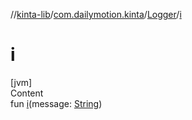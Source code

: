 //[kinta-lib](../../../index.md)/[com.dailymotion.kinta](../index.md)/[Logger](index.md)/[i](i.md)



# i  
[jvm]  
Content  
fun [i](i.md)(message: [String](https://kotlinlang.org/api/latest/jvm/stdlib/kotlin/-string/index.html))  



